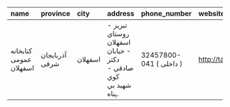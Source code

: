 | name                   | province       | city    | address                                                        | phone_number            | website            |
|:-----------------------|:---------------|:--------|:---------------------------------------------------------------|:------------------------|:-------------------|
| كتابخانه عمومی اسفهلان | آذربایجان شرقی | اسفهلان | تبریز - روستاي اسفهلان - خيابان دكتر صادقي - كوي شهيد بي پناه. | 32457800-041 ( داخلی  ) | http://tabrizpl.ir |